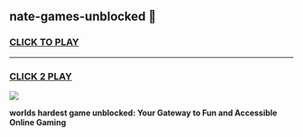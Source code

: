 
## nate-games-unblocked 👋
<h3>
<a href="https://premium.freeplayer.one?title=nate-games-unblocked&ref=14F">CLICK TO PLAY</a></h3>
<hr>

<h3>
<a href="https://premium.freeplayer.one?title=nate-games-unblocked&ref=14F">CLICK 2 PLAY</a>
  
</h3>

<a href="https://premium.freeplayer.one?title=nate-games-unblocked&ref=12F/"><img src="https://clearcache.store/games.png"></a>


**worlds hardest game unblocked: Your Gateway to Fun and Accessible Online Gaming**
